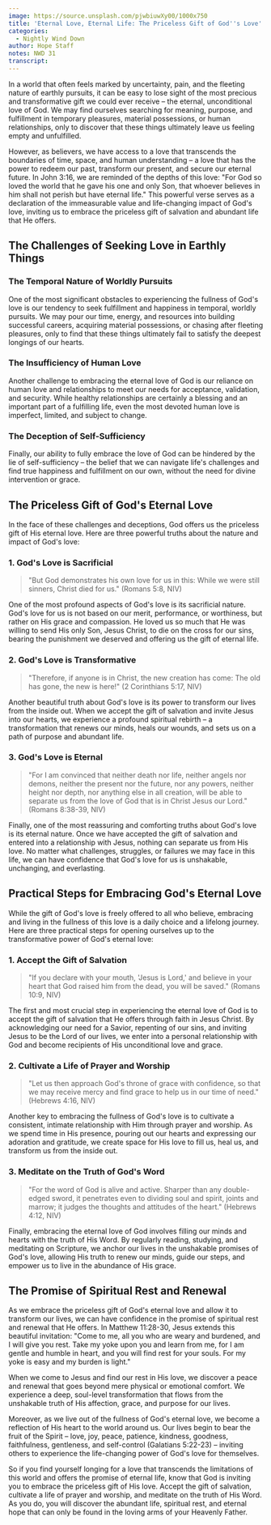 ```yaml
---
image: https://source.unsplash.com/pjwbiuwXy00/1000x750
title: 'Eternal Love, Eternal Life: The Priceless Gift of God''s Love'
categories:
  - Nightly Wind Down
author: Hope Staff
notes: NWD 31
transcript:
---
```

In a world that often feels marked by uncertainty, pain, and the fleeting nature of earthly pursuits, it can be easy to lose sight of the most precious and transformative gift we could ever receive – the eternal, unconditional love of God. We may find ourselves searching for meaning, purpose, and fulfillment in temporary pleasures, material possessions, or human relationships, only to discover that these things ultimately leave us feeling empty and unfulfilled.

However, as believers, we have access to a love that transcends the boundaries of time, space, and human understanding – a love that has the power to redeem our past, transform our present, and secure our eternal future. In John 3:16, we are reminded of the depths of this love: "For God so loved the world that he gave his one and only Son, that whoever believes in him shall not perish but have eternal life." This powerful verse serves as a declaration of the immeasurable value and life-changing impact of God's love, inviting us to embrace the priceless gift of salvation and abundant life that He offers.

## The Challenges of Seeking Love in Earthly Things

### The Temporal Nature of Worldly Pursuits

One of the most significant obstacles to experiencing the fullness of God's love is our tendency to seek fulfillment and happiness in temporal, worldly pursuits. We may pour our time, energy, and resources into building successful careers, acquiring material possessions, or chasing after fleeting pleasures, only to find that these things ultimately fail to satisfy the deepest longings of our hearts.

### The Insufficiency of Human Love

Another challenge to embracing the eternal love of God is our reliance on human love and relationships to meet our needs for acceptance, validation, and security. While healthy relationships are certainly a blessing and an important part of a fulfilling life, even the most devoted human love is imperfect, limited, and subject to change.

### The Deception of Self-Sufficiency

Finally, our ability to fully embrace the love of God can be hindered by the lie of self-sufficiency – the belief that we can navigate life's challenges and find true happiness and fulfillment on our own, without the need for divine intervention or grace.

## The Priceless Gift of God's Eternal Love

In the face of these challenges and deceptions, God offers us the priceless gift of His eternal love. Here are three powerful truths about the nature and impact of God's love:

### 1\. God's Love is Sacrificial

> "But God demonstrates his own love for us in this: While we were still sinners, Christ died for us." (Romans 5:8, NIV)

One of the most profound aspects of God's love is its sacrificial nature. God's love for us is not based on our merit, performance, or worthiness, but rather on His grace and compassion. He loved us so much that He was willing to send His only Son, Jesus Christ, to die on the cross for our sins, bearing the punishment we deserved and offering us the gift of eternal life.

### 2\. God's Love is Transformative

> "Therefore, if anyone is in Christ, the new creation has come: The old has gone, the new is here!" (2 Corinthians 5:17, NIV)

Another beautiful truth about God's love is its power to transform our lives from the inside out. When we accept the gift of salvation and invite Jesus into our hearts, we experience a profound spiritual rebirth – a transformation that renews our minds, heals our wounds, and sets us on a path of purpose and abundant life.

### 3\. God's Love is Eternal

> "For I am convinced that neither death nor life, neither angels nor demons, neither the present nor the future, nor any powers, neither height nor depth, nor anything else in all creation, will be able to separate us from the love of God that is in Christ Jesus our Lord." (Romans 8:38-39, NIV)

Finally, one of the most reassuring and comforting truths about God's love is its eternal nature. Once we have accepted the gift of salvation and entered into a relationship with Jesus, nothing can separate us from His love. No matter what challenges, struggles, or failures we may face in this life, we can have confidence that God's love for us is unshakable, unchanging, and everlasting.

## Practical Steps for Embracing God's Eternal Love

While the gift of God's love is freely offered to all who believe, embracing and living in the fullness of this love is a daily choice and a lifelong journey. Here are three practical steps for opening ourselves up to the transformative power of God's eternal love:

### 1\. Accept the Gift of Salvation

> "If you declare with your mouth, 'Jesus is Lord,' and believe in your heart that God raised him from the dead, you will be saved." (Romans 10:9, NIV)

The first and most crucial step in experiencing the eternal love of God is to accept the gift of salvation that He offers through faith in Jesus Christ. By acknowledging our need for a Savior, repenting of our sins, and inviting Jesus to be the Lord of our lives, we enter into a personal relationship with God and become recipients of His unconditional love and grace.

### 2\. Cultivate a Life of Prayer and Worship

> "Let us then approach God's throne of grace with confidence, so that we may receive mercy and find grace to help us in our time of need." (Hebrews 4:16, NIV)

Another key to embracing the fullness of God's love is to cultivate a consistent, intimate relationship with Him through prayer and worship. As we spend time in His presence, pouring out our hearts and expressing our adoration and gratitude, we create space for His love to fill us, heal us, and transform us from the inside out.

### 3\. Meditate on the Truth of God's Word

> "For the word of God is alive and active. Sharper than any double-edged sword, it penetrates even to dividing soul and spirit, joints and marrow; it judges the thoughts and attitudes of the heart." (Hebrews 4:12, NIV)

Finally, embracing the eternal love of God involves filling our minds and hearts with the truth of His Word. By regularly reading, studying, and meditating on Scripture, we anchor our lives in the unshakable promises of God's love, allowing His truth to renew our minds, guide our steps, and empower us to live in the abundance of His grace.

## The Promise of Spiritual Rest and Renewal

As we embrace the priceless gift of God's eternal love and allow it to transform our lives, we can have confidence in the promise of spiritual rest and renewal that He offers. In Matthew 11:28-30, Jesus extends this beautiful invitation: "Come to me, all you who are weary and burdened, and I will give you rest. Take my yoke upon you and learn from me, for I am gentle and humble in heart, and you will find rest for your souls. For my yoke is easy and my burden is light."

When we come to Jesus and find our rest in His love, we discover a peace and renewal that goes beyond mere physical or emotional comfort. We experience a deep, soul-level transformation that flows from the unshakable truth of His affection, grace, and purpose for our lives.

Moreover, as we live out of the fullness of God's eternal love, we become a reflection of His heart to the world around us. Our lives begin to bear the fruit of the Spirit – love, joy, peace, patience, kindness, goodness, faithfulness, gentleness, and self-control (Galatians 5:22-23) – inviting others to experience the life-changing power of God's love for themselves.

So if you find yourself longing for a love that transcends the limitations of this world and offers the promise of eternal life, know that God is inviting you to embrace the priceless gift of His love. Accept the gift of salvation, cultivate a life of prayer and worship, and meditate on the truth of His Word. As you do, you will discover the abundant life, spiritual rest, and eternal hope that can only be found in the loving arms of your Heavenly Father.
